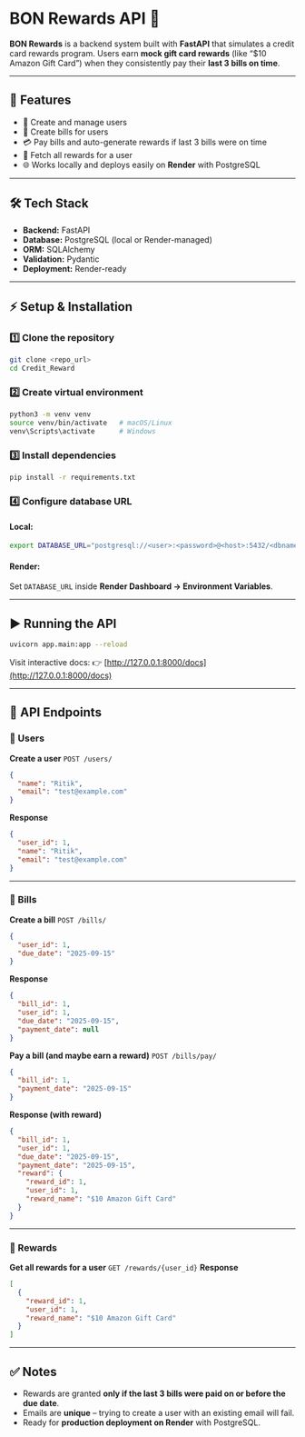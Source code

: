 # BON Rewards API 🎁

**BON Rewards** is a backend system built with **FastAPI** that simulates a credit card rewards program.
Users earn **mock gift card rewards** (like “\$10 Amazon Gift Card”) when they consistently pay their **last 3 bills on time**.

---

## 🚀 Features

* 👤 Create and manage users
* 🧾 Create bills for users
* 💳 Pay bills and auto-generate rewards if last 3 bills were on time
* 🎁 Fetch all rewards for a user
* 🌐 Works locally and deploys easily on **Render** with PostgreSQL

---

## 🛠 Tech Stack

* **Backend:** FastAPI
* **Database:** PostgreSQL (local or Render-managed)
* **ORM:** SQLAlchemy
* **Validation:** Pydantic
* **Deployment:** Render-ready

---

## ⚡ Setup & Installation

### 1️⃣ Clone the repository

```bash
git clone <repo_url>
cd Credit_Reward
```

### 2️⃣ Create virtual environment

```bash
python3 -m venv venv
source venv/bin/activate   # macOS/Linux
venv\Scripts\activate      # Windows
```

### 3️⃣ Install dependencies

```bash
pip install -r requirements.txt
```

### 4️⃣ Configure database URL

#### Local:

```bash
export DATABASE_URL="postgresql://<user>:<password>@<host>:5432/<dbname>"
```

#### Render:

Set `DATABASE_URL` inside **Render Dashboard → Environment Variables**.

---

## ▶️ Running the API

```bash
uvicorn app.main:app --reload
```

Visit interactive docs: 👉 [http://127.0.0.1:8000/docs](http://127.0.0.1:8000/docs)

---

## 📌 API Endpoints

### 👤 Users

**Create a user**
`POST /users/`

```json
{
  "name": "Ritik",
  "email": "test@example.com"
}
```

**Response**

```json
{
  "user_id": 1,
  "name": "Ritik",
  "email": "test@example.com"
}
```

---

### 🧾 Bills

**Create a bill**
`POST /bills/`

```json
{
  "user_id": 1,
  "due_date": "2025-09-15"
}
```

**Response**

```json
{
  "bill_id": 1,
  "user_id": 1,
  "due_date": "2025-09-15",
  "payment_date": null
}
```

**Pay a bill (and maybe earn a reward)**
`POST /bills/pay/`

```json
{
  "bill_id": 1,
  "payment_date": "2025-09-15"
}
```

**Response (with reward)**

```json
{
  "bill_id": 1,
  "user_id": 1,
  "due_date": "2025-09-15",
  "payment_date": "2025-09-15",
  "reward": {
    "reward_id": 1,
    "user_id": 1,
    "reward_name": "$10 Amazon Gift Card"
  }
}
```

---

### 🎁 Rewards

**Get all rewards for a user**
`GET /rewards/{user_id}`
**Response**

```json
[
  {
    "reward_id": 1,
    "user_id": 1,
    "reward_name": "$10 Amazon Gift Card"
  }
]
```

---

## ✅ Notes

* Rewards are granted **only if the last 3 bills were paid on or before the due date**.
* Emails are **unique** – trying to create a user with an existing email will fail.
* Ready for **production deployment on Render** with PostgreSQL.

